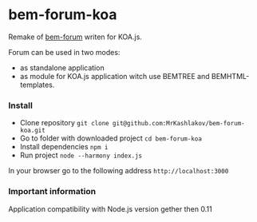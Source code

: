 bem-forum-koa
=============

Remake of [bem-forum](https://github.com/bem/bem-forum) writen for KOA.js.

Forum can be used in two modes:

* as standalone application
* as module for KOA.js application witch use BEMTREE and BEMHTML-templates.

### Install

* Clone repository `git clone git@github.com:MrKashlakov/bem-forum-koa.git`
* Go to folder with downloaded project `cd bem-forum-koa`
* Install dependencies `npm i`
* Run project `node --harmony index.js`

In your browser go to the following address `http://localhost:3000`

### Important information

Application compatibility with Node.js version gether then 0.11